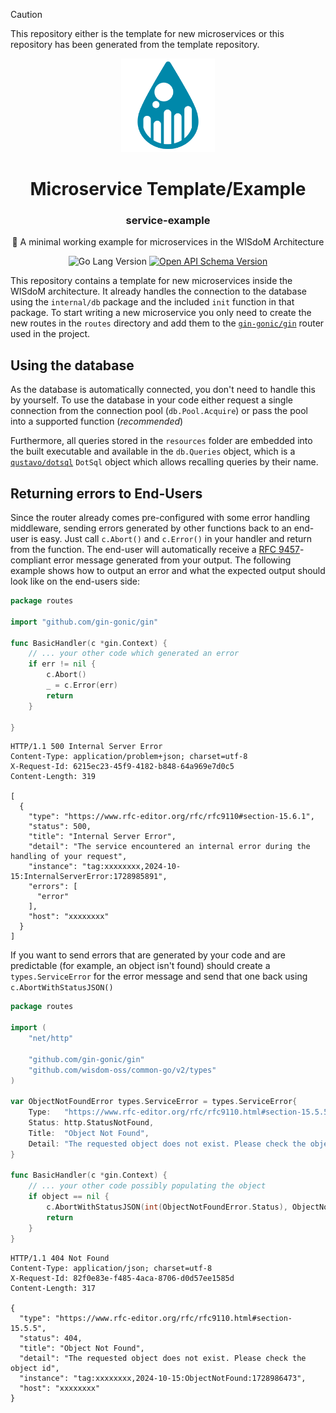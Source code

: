<!-- TODO: REMOVE BLOCK AFTER READING README -->
> [!CAUTION]
> This repository either is the template for new microservices or this
> repository has been generated from the template repository.

<div align="center">
<img height="150px" src="https://raw.githubusercontent.com/wisdom-oss/brand/main/svg/standalone_color.svg">

<!-- TODO: Change Information here -->

<h1>Microservice Template/Example</h1>
<h3>service-example</h3>
<p>📐 A minimal working example for microservices in the WISdoM Architecture</p>

<!-- TODO: Change URL here to point to correct repository -->
<img src="https://img.shields.io/github/go-mod/go-version/wisdom-oss/microservice-template?style=for-the-badge" alt="Go Lang Version"/>
<a href="openapi.yaml">
<img src="https://img.shields.io/badge/Schema%20Version-3.0.0-6BA539?style=for-the-badge&logo=OpenAPI%20Initiative" alt="Open
API Schema Version"/></a>
</div>

<!-- TODO: Replace README.md contents with correct description -->

This repository contains a template for new microservices inside the WISdoM
architecture.
It already handles the connection to the database using the `internal/db` 
package and the included `init` function in that package.
To start writing a new microservice you only need to create the new routes in
the `routes` directory and add them to the [`gin-gonic/gin`] router used in
the project.

[`gin-gonic/gin`]: https://github.com/gin-gonic/gin

## Using the database
As the database is automatically connected, you don't need to handle this by
yourself.
To use the database in your code either request a single connection from the
connection pool (`db.Pool.Acquire`) or pass the pool into a supported function
(_recommended_)

Furthermore, all queries stored in the `resources` folder are embedded into
the built executable and available in the `db.Queries` object, which is a
[`qustavo/dotsql`] `DotSql` object which allows recalling queries by their name.

[`qustavo/dotsql`]: https://github.com/qustavo/dotsql

## Returning errors to End-Users
Since the router already comes pre-configured with some error handling
middleware, sending errors generated by other functions back to an end-user is 
easy. 
Just call `c.Abort()` and `c.Error()` in your handler and return from the 
function.
The end-user will automatically receive a [RFC 9457]-compliant error message
generated from your output.
The following example shows how to output an error and what the expected output
should look like on the end-users side:

```go
package routes

import "github.com/gin-gonic/gin"

func BasicHandler(c *gin.Context) {
	// ... your other code which generated an error
	if err != nil {
		c.Abort()
		_ = c.Error(err)
		return
	}

}

```

```
HTTP/1.1 500 Internal Server Error
Content-Type: application/problem+json; charset=utf-8
X-Request-Id: 6215ec23-45f9-4182-b848-64a969e7d0c5
Content-Length: 319

[
  {
    "type": "https://www.rfc-editor.org/rfc/rfc9110#section-15.6.1",
    "status": 500,
    "title": "Internal Server Error",
    "detail": "The service encountered an internal error during the handling of your request",
    "instance": "tag:xxxxxxxx,2024-10-15:InternalServerError:1728985891",
    "errors": [
      "error"
    ],
    "host": "xxxxxxxx"
  }
]
```

If you want to send errors that are generated by your code and are predictable
(for example, an object isn't found) should create a `types.ServiceError` for
the error message and send that one back using `c.AbortWithStatusJSON()`

```go
package routes

import (
	"net/http"

	"github.com/gin-gonic/gin"
	"github.com/wisdom-oss/common-go/v2/types"
)

var ObjectNotFoundError types.ServiceError = types.ServiceError{
	Type:   "https://www.rfc-editor.org/rfc/rfc9110.html#section-15.5.5",
	Status: http.StatusNotFound,
	Title:  "Object Not Found",
	Detail: "The requested object does not exist. Please check the object id",
}

func BasicHandler(c *gin.Context) {
	// ... your other code possibly populating the object
	if object == nil {
		c.AbortWithStatusJSON(int(ObjectNotFoundError.Status), ObjectNotFoundError)
		return
	}
}

```
```
HTTP/1.1 404 Not Found
Content-Type: application/json; charset=utf-8
X-Request-Id: 82f0e83e-f485-4aca-8706-d0d57ee1585d
Content-Length: 317

{
  "type": "https://www.rfc-editor.org/rfc/rfc9110.html#section-15.5.5",
  "status": 404,
  "title": "Object Not Found",
  "detail": "The requested object does not exist. Please check the object id",
  "instance": "tag:xxxxxxxx,2024-10-15:ObjectNotFound:1728986473",
  "host": "xxxxxxxx"
}
```

[RFC 9457]: https://www.rfc-editor.org/rfc/rfc9457.html